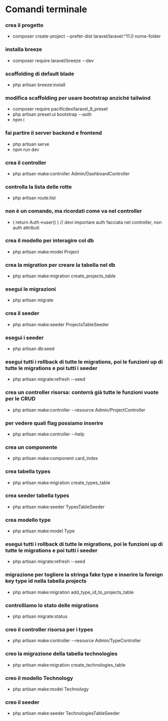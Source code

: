# Comandi terminale

### crea il progetto
- composer create-project --prefer-dist laravel/laravel:^11.0 nome-folder

### installa breeze
- composer require laravel/breeze --dev

### scaffolding di default blade
- php artisan breeze:install

### modifica scaffolding per usare bootstrap anziché tailwind
- composer require pacificdev/laravel_9_preset
- php artisan preset:ui bootstrap --auth
- npm i

### fai partire il server backend e frontend
- php artisan serve
- npm run dev

### crea il controller
- php artisan make:controller Admin/DashboardController

### controlla la lista delle rotte
- php artisan route:list

### non è un comando, ma ricordati come va nel controller
- ( return Auth->user() )		// devi importare auth facciata nel controller, non auth attributi

### crea il modello per interagire col db
- php artisan make:model Project

### crea la migration per creare la tabella nel db
- php artisan make:migration create_projects_table

### esegui le migrazioni
- php artisan migrate

### crea il seeder
- php artisan make:seeder ProjectsTableSeeder

### esegui i seeder
- php artisan db:seed

### esegui tutti i rollback di tutte le migrations, poi le funzioni up di tutte le migrations e poi tutti i seeder
- php artisan migrate:refresh --seed

### crea un controller risorsa: conterrà già tutte le funzioni vuote per le CRUD
- php artisan make:controller --resource Admin/ProjectController

### per vedere quali flag possiamo inserire
- php artisan make:controller --help

### crea un componente
- php artisan make:component card_index

### crea tabella types
- php artisan make:migration create_types_table

### crea seeder tabella types
- php artisan make:seeder TypesTableSeeder  

### crea modello type
- php artisan make:model Type

### esegui tutti i rollback di tutte le migrations, poi le funzioni up di tutte le migrations e poi tutti i seeder
- php artisan migrate:refresh --seed

### migrazione per togliere la stringa fake type e inserire la foreign key type id nella tabella projects
- php artisan make:migration add_type_id_to_projects_table

### controlliamo lo stato delle migrations
- php artisan migrate:status

### creo il controller risorsa per i types
- php artisan make:controller --resource Admin/TypeController

### creo la migrazione della tabella technologies
- php artisan make:migration create_technologies_table

### creo il modello Technology
- php artisan make:model Technology

### creo il seeder
- php artisan make:seeder TechnologiesTableSeeder